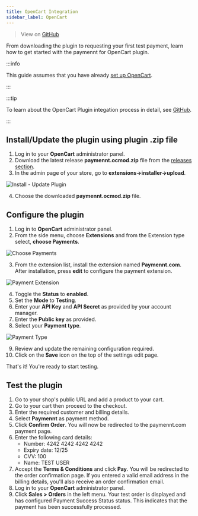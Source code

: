 ```yaml
---
title: OpenCart Integration
sidebar_label: OpenCart
---
```


>View on [GitHub](https://github.com/paymennt/opencart)

From downloading the plugin to requesting your first test payment, learn how to get started with the paymennt for OpenCart plugin.

:::info

This guide assumes that you have already [set up OpenCart](https://docs.opencart.com/en-gb/installation/).

:::

:::tip

To learn about the OpenCart Plugin integation process in detail, see [GitHub](https://github.com/paymennt/opencart).

:::

## Install/Update the plugin​ using plugin .zip file

1. Log in to your **OpenCart** administrator panel.
2. Download the latest release **paymennt.ocmod.zip** file from the [releases section](https://github.com/paymennt/opencart/releases/tag/v1.0.1).
3. In the admin page of your store, go to **extensions->installer->upload**.

![Install - Update Plugin](/img/guides/ecommerce-integration/e-commerce-opencart-install-update-plugin.png)

4. Choose the downloaded **paymennt.ocmod.zip** file.

## Configure the plugin​

1. Log in to **OpenCart** administrator panel.
2. From the side menu, choose **Extensions** and from the Extension type select, **choose Payments**.

![Choose Payments](/img/guides/ecommerce-integration/e-commerce-opencart-configure-plugin-choose-payment.png)

3. From the extension list, install the extension named **Paymennt.com**. After installation, press **edit** to configure the payment extension.

![Payment Extension](/img/guides/ecommerce-integration/e-commerce-opencart-configure-plugin-payment-extension.png)

4. Toggle the **Status** to **enabled**.
5. Set the **Mode** to **Testing**.
6. Enter your **API Key** and **API Secret** as provided by your account manager.
7. Enter the **Public key** as provided.
8. Select your **Payment type**.

![Payment Type](/img/guides/ecommerce-integration/e-commerce-opencart-configure-plugin-payment-type.png)

9. Review and update the remaining configuration required.
10. Click on the **Save** icon on the top of the settings edit page.

That's it! You're ready to start testing.

## Test the plugin​

1. Go to your shop's public URL and add a product to your cart.
2. Go to your cart then proceed to the checkout.
3. Enter the required customer and billing details.
4. Select **Paymennt** as payment method.
5. Click **Confirm Order**. You will now be redirected to the paymennt.com payment page.
6. Enter the following card details:
    * Number: 4242 4242 4242 4242
    * Expiry date: 12/25
    * CVV: 100
    * Name: TEST USER
7. Accept the **Terms & Conditions** and click **Pay**. You will be redirected to the order confirmation page. If you entered a valid email address in the billing details, you'll also receive an order confirmation email.
8. Log in to your **OpenCart** administrator panel.
9. Click **Sales > Orders** in the left menu. Your test order is displayed and has configured Payment Success Status status. This indicates that the payment has been successfully processed.
